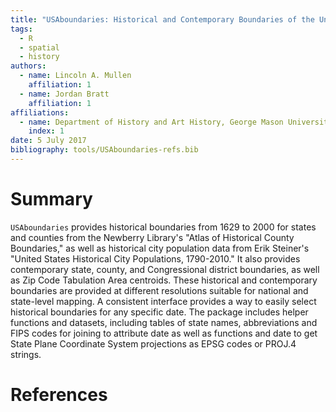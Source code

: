 ```yaml
---
title: "USAboundaries: Historical and Contemporary Boundaries of the United States of America"
tags: 
  - R
  - spatial
  - history
authors:
  - name: Lincoln A. Mullen
    affiliation: 1
  - name: Jordan Bratt
    affiliation: 1
affiliations:
  - name: Department of History and Art History, George Mason University
    index: 1
date: 5 July 2017
bibliography: tools/USAboundaries-refs.bib
---
```


# Summary

`USAboundaries` provides historical boundaries from 1629 to 2000 for states and counties from the Newberry Library's "Atlas of Historical County Boundaries," as well as historical city population data from Erik Steiner's "United States Historical City Populations, 1790-2010." It also provides contemporary state, county, and Congressional district boundaries, as well as Zip Code Tabulation Area centroids. These historical and contemporary boundaries are provided at different resolutions suitable for national and state-level mapping. A consistent interface provides a way to easily select historical boundaries for any specific date. The package includes helper functions and datasets, including tables of state names, abbreviations and FIPS codes for joining to attribute date as well as functions and date to get State Plane Coordinate System projections as EPSG codes or PROJ.4 strings.

# References

